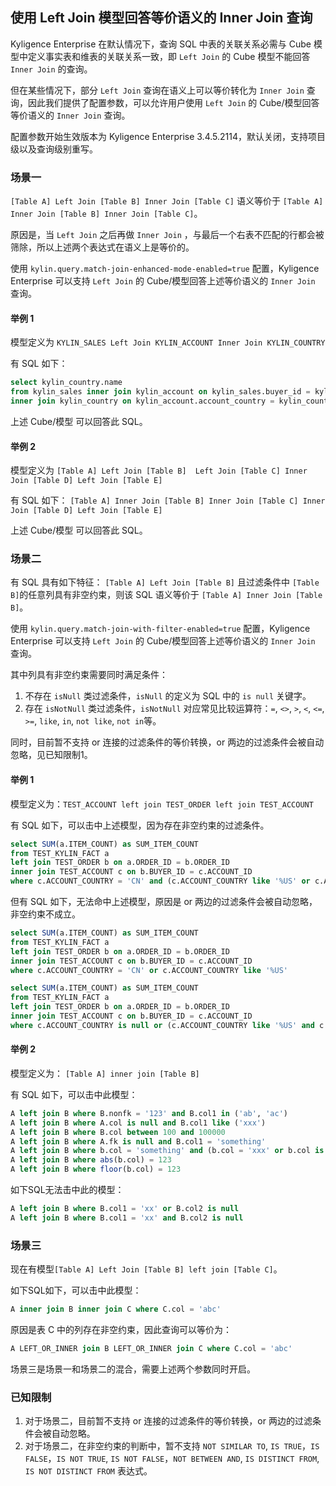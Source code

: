 ## 使用 Left Join 模型回答等价语义的 Inner Join 查询

Kyligence Enterprise 在默认情况下，查询 SQL 中表的关联关系必需与 Cube 模型中定义事实表和维表的关联关系一致，即 `Left Join` 的 Cube 模型不能回答 `Inner Join` 的查询。

但在某些情况下，部分 `Left Join` 查询在语义上可以等价转化为 `Inner Join` 查询，因此我们提供了配置参数，可以允许用户使用 `Left Join` 的 Cube/模型回答等价语义的 `Inner Join` 查询。

配置参数开始生效版本为 Kyligence Enterprise 3.4.5.2114，默认关闭，支持项目级以及查询级别重写。



### 场景一
`[Table A] Left Join [Table B] Inner Join [Table C]` 语义等价于 `[Table A] Inner Join [Table B] Inner Join [Table C]`。

原因是，当 `Left Join` 之后再做 `Inner Join` ，与最后一个右表不匹配的行都会被筛除，所以上述两个表达式在语义上是等价的。

使用 `kylin.query.match-join-enhanced-mode-enabled=true` 配置，Kyligence Enterprise 可以支持 `Left Join` 的 Cube/模型回答上述等价语义的 `Inner Join` 查询。

#### 举例 1
模型定义为 `KYLIN_SALES Left Join KYLIN_ACCOUNT Inner Join KYLIN_COUNTRY`

有 SQL 如下：

```sql
select kylin_country.name
from kylin_sales inner join kylin_account on kylin_sales.buyer_id = kylin_account.account_id
inner join kylin_country on kylin_account.account_country = kylin_country.country
```

上述 Cube/模型 可以回答此 SQL。

#### 举例 2
模型定义为 `[Table A] Left Join [Table B]  Left Join [Table C] Inner Join [Table D] Left Join [Table E]`

有 SQL 如下：
`[Table A] Inner Join [Table B] Inner Join [Table C] Inner Join [Table D] Left Join [Table E]`

上述 Cube/模型 可以回答此 SQL。



### 场景二

有 SQL 具有如下特征： `[Table A] Left Join [Table B]` 且过滤条件中 `[Table B]`的任意列具有非空约束，则该 SQL 语义等价于 `[Table A] Inner Join [Table B]`。

使用 `kylin.query.match-join-with-filter-enabled=true` 配置，Kyligence Enterprise 可以支持 `Left Join` 的 Cube/模型回答上述等价语义的 `Inner Join` 查询。

其中列具有非空约束需要同时满足条件：

1. 不存在 `isNull` 类过滤条件，`isNull` 的定义为 SQL 中的 `is null` 关键字。
2. 存在 `isNotNull` 类过滤条件，`isNotNull` 对应常见比较运算符：`=`, `<>`, `>`, `<`, `<=`, `>=`, `like`, `in`, `not like`, `not in`等。

同时，目前暂不支持 or 连接的过滤条件的等价转换，or 两边的过滤条件会被自动忽略，见已知限制1。

#### 举例 1
模型定义为：`TEST_ACCOUNT left join TEST_ORDER left join TEST_ACCOUNT`

有 SQL 如下，可以击中上述模型，因为存在非空约束的过滤条件。

```sql
select SUM(a.ITEM_COUNT) as SUM_ITEM_COUNT 
from TEST_KYLIN_FACT a 
left join TEST_ORDER b on a.ORDER_ID = b.ORDER_ID 
inner join TEST_ACCOUNT c on b.BUYER_ID = c.ACCOUNT_ID 
where c.ACCOUNT_COUNTRY = 'CN' and (c.ACCOUNT_COUNTRY like '%US' or c.ACCOUNT_COUNTRY is null)
```

但有 SQL 如下，无法命中上述模型，原因是 or 两边的过滤条件会被自动忽略，非空约束不成立。

```sql
select SUM(a.ITEM_COUNT) as SUM_ITEM_COUNT 
from TEST_KYLIN_FACT a 
left join TEST_ORDER b on a.ORDER_ID = b.ORDER_ID 
inner join TEST_ACCOUNT c on b.BUYER_ID = c.ACCOUNT_ID 
where c.ACCOUNT_COUNTRY = 'CN' or c.ACCOUNT_COUNTRY like '%US'
```

```sql
select SUM(a.ITEM_COUNT) as SUM_ITEM_COUNT
from TEST_KYLIN_FACT a
left join TEST_ORDER b on a.ORDER_ID = b.ORDER_ID
inner join TEST_ACCOUNT c on b.BUYER_ID = c.ACCOUNT_ID
where c.ACCOUNT_COUNTRY is null or (c.ACCOUNT_COUNTRY like '%US' and c.ACCOUNT_COUNTRY = 'CN')
```

#### 举例 2
模型定义为： `[Table A] inner join [Table B]`

有 SQL 如下，可以击中此模型：

```sql
A left join B where B.nonfk = '123' and B.col1 in ('ab', 'ac')
A left join B where A.col is null and B.col1 like ('xxx')
A left join B where B.col between 100 and 100000
A left join B where A.fk is null and B.col1 = 'something'
A left join B where b.col = 'something' and (b.col = 'xxx' or b.col is null)
A left join B where abs(b.col) = 123
A left join B where floor(b.col) = 123
```

如下SQL无法击中此的模型：

```sql
A left join B where B.col1 = 'xx' or B.col2 is null
A left join B where B.col1 = 'xx' and B.col2 is null
```



### 场景三

现在有模型`[Table A] Left Join [Table B] left join [Table C]`。

如下SQL如下，可以击中此模型：
```sql
A inner join B inner join C where C.col = 'abc'
```

原因是表 C 中的列存在非空约束，因此查询可以等价为：

```sql
A LEFT_OR_INNER join B LEFT_OR_INNER join C where C.col = 'abc'
```

场景三是场景一和场景二的混合，需要上述两个参数同时开启。



### 已知限制

1. 对于场景二，目前暂不支持 or 连接的过滤条件的等价转换，or 两边的过滤条件会被自动忽略。
2. 对于场景二，在非空约束的判断中，暂不支持 `NOT SIMILAR TO`, `IS TRUE`，`IS FALSE`，`IS NOT TRUE`, `IS NOT FALSE`，`NOT BETWEEN AND`, `IS DISTINCT FROM`, `IS NOT DISTINCT FROM` 表达式。

